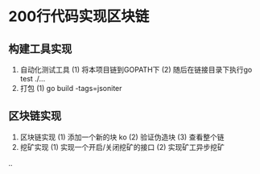 # 200行代码实现区块链
## 构建工具实现
1. 自动化测试工具
(1) 将本项目链到GOPATH下
(2) 随后在链接目录下执行go test ./...
2. 打包
(1) go build -tags=jsoniter

## 区块链实现
1. 区块链实现
(1) 添加一个新的块 ko
(2) 验证伪造块
(3) 查看整个链
2. 挖矿实现
(1) 实现一个开启/关闭挖矿的接口
(2) 实现矿工异步挖矿

..
